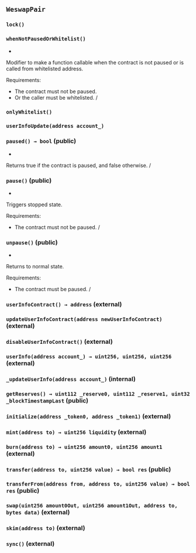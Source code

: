 ## `WeswapPair`





### `lock()`





### `whenNotPausedOrWhitelist()`

*


Modifier to make a function callable
when the contract is not paused or is called from whitelisted address.

Requirements:

- The contract must not be paused.
- Or the caller must be whitelisted.
/

### `onlyWhitelist()`





### `userInfoUpdate(address account_)`






### `paused() → bool` (public)

*


Returns true if the contract is paused, and false otherwise.
/

### `pause()` (public)

*


Triggers stopped state.

Requirements:

- The contract must not be paused.
/

### `unpause()` (public)

*


Returns to normal state.

Requirements:

- The contract must be paused.
/

### `userInfoContract() → address` (external)





### `updateUserInfoContract(address newUserInfoContract)` (external)





### `disableUserInfoContract()` (external)





### `userInfo(address account_) → uint256, uint256, uint256` (external)





### `_updateUserInfo(address account_)` (internal)





### `getReserves() → uint112 _reserve0, uint112 _reserve1, uint32 _blockTimestampLast` (public)





### `initialize(address _token0, address _token1)` (external)





### `mint(address to) → uint256 liquidity` (external)





### `burn(address to) → uint256 amount0, uint256 amount1` (external)





### `transfer(address to, uint256 value) → bool res` (public)





### `transferFrom(address from, address to, uint256 value) → bool res` (public)





### `swap(uint256 amount0Out, uint256 amount1Out, address to, bytes data)` (external)





### `skim(address to)` (external)





### `sync()` (external)






